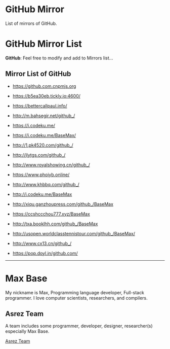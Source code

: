 # GitHub Mirror

List of mirrors of GitHub.

# GitHub Mirror List

**GitHub**: Feel free to modify and add to Mirrors list...

## Mirror List of GitHub

- https://github.com.cnpmjs.org
- https://b5ea30eb.tickly.io:4600/
- https://bettercallpaul.info/
- http://m.bahsegir.net/github_/
- https://i.codeku.me/
- https://i.codeku.me/BaseMax/
- http://1.pk4520.com/github_/
- http://jlytgs.com/github_/
- http://www.royalshowing.cn/github_/

- https://www.phoiyb.online/
- http://www.khbbq.com/github_/
- http://i.codeku.me/BaseMax
- http://xiqu.ganzhoupress.com/github_/BaseMax
- https://ccshccchou777.xyz/BaseMax
- http://txa.booklhh.com/github_/BaseMax
- http://usopen.worldclasstennistour.com/github_/BaseMax/
- http://www.cx13.cn/github_/
- https://pop.doyl.in/github.com/

---------

# Max Base

My nickname is Max, Programming language developer, Full-stack programmer. I love computer scientists, researchers, and compilers.

## Asrez Team

A team includes some programmer, developer, designer, researcher(s) especially Max Base.

[Asrez Team](https://www.asrez.com/)
